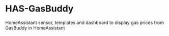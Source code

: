 # HAS-GasBuddy
HomeAssistant sensor, templates and dashboard to display gas prices from GasBuddy in HomeAssistant 
